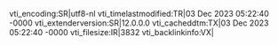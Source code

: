 vti_encoding:SR|utf8-nl
vti_timelastmodified:TR|03 Dec 2023 05:22:40 -0000
vti_extenderversion:SR|12.0.0.0
vti_cacheddtm:TX|03 Dec 2023 05:22:40 -0000
vti_filesize:IR|3832
vti_backlinkinfo:VX|
